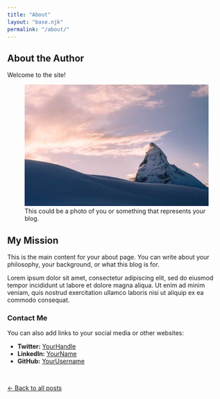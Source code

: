 ```yaml
---
title: "About"
layout: "base.njk"
permalink: "/about/"
---
```

<article class="post-full">

# About the Author

<p class="post-meta">Welcome to the site!</p> 

<figure class="featured-image">
    <img src="/images/image.png" alt="A profile picture or relevant image">
    <figcaption>This could be a photo of you or something that represents your blog.</figcaption>
</figure>

## My Mission

This is the main content for your about page. You can write about your philosophy, your background, or what this blog is for. 

Lorem ipsum dolor sit amet, consectetur adipiscing elit, sed do eiusmod tempor incididunt ut labore et dolore magna aliqua. Ut enim ad minim veniam, quis nostrud exercitation ullamco laboris nisi ut aliquip ex ea commodo consequat.

### Contact Me

You can also add links to your social media or other websites:

* **Twitter:** [YourHandle](https://twitter.com/yourhandle)
* **LinkedIn:** [YourName](https://linkedin.com/in/yourname)
* **GitHub:** [YourUsername](https://github.com/yourusername)

<br>
<p><a href="/">&larr; Back to all posts</a></p>

</article>